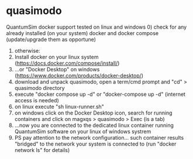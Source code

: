 # quasimodo
QuantumSim docker support tested on linux and windows
0) check for any already installed (on your system) docker and docker compose (update/upgrade them as opportune)
1) otherwise:
2) Install docker on your linux system (https://docs.docker.com/compose/install/)
3) ...or "Docker Desktop" on windows (https://www.docker.com/products/docker-desktop/)
4) download and unpack quasimodo, open a term/cmd prompt and "cd" >  quasimodo directory
6) execute "docker compose up -d" or "docker-compose up -d" (internet access is needed)
7) on linux execute "sh linux-runner.sh"
8) on windows click on the Docker Desktop icon, search for running containers and click on magxqs > quasimodo > Exec (is a tab)
9) ...now you are connected to the dedicated linux container running QuantumSim software on your linux of windows systrem
10) PS pay attention to the network configuration... such container results "bridged" to the network your system is connected to (run "docker network ls" for details)
